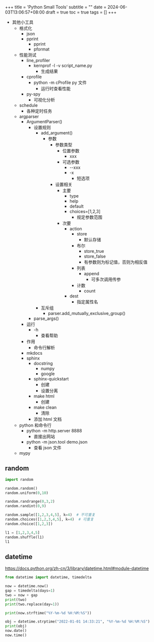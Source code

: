 +++
title = 'Python Small Tools'
subtitle = ""
date = 2024-06-03T13:06:57+08:00
draft = true
toc = true
tags = []
+++

-   其他小工具
    -   格式化
        -   json
        -   pprint
            -   pprint
            -   pformat
    -   性能测试
        -   line_profiler
            -   kernprof -l -v script_name.py
                -   生成结果
        -   cprofile
            -   python -m cProfile py 文件
                -   运行时查看性能
        -   py-spy
            -   可视化分析
    -   schedule
        -   各种定时任务
    -   argparser
        -   ArgumentParser()
            -   设置规则
                -   add_argument()
                    -   参数
                        -   参数类型
                            -   位置参数
                                -   xxx
                            -   可选参数
                                -   --xxx
                                -   -x
                                    -   短选项
                        -   设置相关
                            -   主要
                                -   type
                                -   help
                                -   default
                                -   choices=[1,2,3]
                                    -   规定参数范围
                            -   次要
                                -   action
                                    -   store
                                        -   默认存储
                                    -   布尔
                                        -   store_true
                                        -   store_false
                                        -   有参数则为标记值，否则为相反值
                                    -   列表
                                        -   append
                                            -   可多次调用传参
                                    -   计数
                                        -   count
                                -   dest
                                    -   指定属性名
                -   互斥组
                    -   parser.add_mutually_exclusive_group()
            -   parse_args()
        -   运行
            -   -h
                -   查看帮助
        -   作用
            -   命令行解析
        -   mkdocs
        -   sphinx
            -   docstring
                -   numpy
                -   google
            -   sphinx-quickstart
                -   创建
                -   设置分离
            -   make html
                -   创建
            -   make clean
                -   清除
            -   添加 html 文档
    -   python 和命令行
        -   python -m http.server 8888
            -   直接出网站
        -   python -m json.tool demo.json
            -   查看 json 文件
    -   mypy


## random

```python
import random

random.random()
random.uniform(0,10)

random.randrange(0,3,2)
random.randint(0,9)

random.sample([1,2,3,4,5], k=4)  # 不可重复
random.choices([1,2,3,4,5], k=4)  # 可重复
random.choice([1,2,3])

l1 = [1,2,3,4,5]
random.shuffle(l1)
l1
```


## datetime

<https://docs.python.org/zh-cn/3/library/datetime.html#module-datetime>

```python
from datetime import datetime, timedelta

now = datetime.now()
gap = timedelta(days=1)
two = now + gap
print(two)
print(two.replace(day=1))

print(now.strftime("%Y-%m-%d %H:%M:%S"))

obj = datetime.strptime("2022-01-01 14:33:21", "%Y-%m-%d %H:%M:%S")
print(obj)
now.date()
now.time()


```